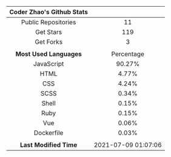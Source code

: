 | **Coder Zhao's Github Stats** | |
|:-:|:-:|
| Public Repositories | 11 |
| Get Stars | 119 |
| Get Forks | 3 |
| | |
| **Most Used Languages** | Percentage |
| JavaScript | 90.27% |
| HTML | 4.77% |
| CSS | 4.24% |
| SCSS | 0.34% |
| Shell | 0.15% |
| Ruby | 0.15% |
| Vue | 0.06% |
| Dockerfile | 0.03% |
| | |
| **Last Modified Time** | 2021-07-09 01:07:06 |